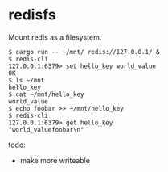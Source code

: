 # redisfs
Mount redis as a filesystem.

```shell
$ cargo run -- ~/mnt/ redis://127.0.0.1/ &
$ redis-cli
127.0.0.1:6379> set hello_key world_value
OK
$ ls ~/mnt 
hello_key
$ cat ~/mnt/hello_key
world_value
$ echo foobar >> ~/mnt/hello_key
$ redis-cli
127.0.0.1:6379> get hello_key
"world_valuefoobar\n"
```

todo:
- make more writeable
